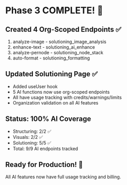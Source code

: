 # Phase 3 COMPLETE! 🎉

## Created 4 Org-Scoped Endpoints ✅
1. analyze-image - solutioning_image_analysis
2. enhance-text - solutioning_ai_enhance
3. analyze-pernode - solutioning_node_stack  
4. auto-format - solutioning_formatting

## Updated Solutioning Page ✅
- Added useUser hook
- 5 AI functions now use org-scoped endpoints
- All have usage tracking with credits/warnings/limits
- Organization validation on all AI features

## Status: 100% AI Coverage
- Structuring: 2/2 ✅
- Visuals: 2/2 ✅
- Solutioning: 5/5 ✅
- Total: 9/9 AI endpoints tracked

## Ready for Production! 🚀
All AI features now have full usage tracking and billing.
